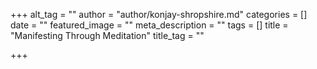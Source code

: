 +++
alt_tag = ""
author = "author/konjay-shropshire.md"
categories = []
date = ""
featured_image = ""
meta_description = ""
tags = []
title = "Manifesting Through Meditation"
title_tag = ""

+++
